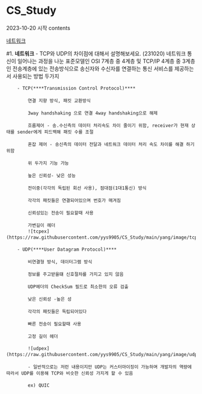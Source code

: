 # CS_Study
2023-10-20 시작
contents

[네트워크](#1.-네트워크)

#1. **네트워크**
	- TCP와 UDP의 차이점에 대해서 설명해보세요. (231020)
		네트워크 통신이 일어나는 과정을 나눈 표준모델인 OSI 7계층 중 4계층 및 TCP/IP 4계층 중 3계층인 전송계층에 있는 전송방식으로 송신자와 수신자를 연결하는 통신 서비스를 제공하는서 사용되는 방법 두가지
		
		- TCP(****Transmission Control Protocol)****
			
			연결 지향 방식, 패킷 교환방식
			
			3way handshaking 으로 연결 4way handshaking으로 해제
			
			흐름제어 - 송.수신측의 데이터 처리속도 차이 줄이기 위함, receiver가 현재 상태를 sender에게 피드백해 패킷 수를 조절
			
			혼잡 제어 - 송신측의 데이터 전달과 네트워크 데이터 처리 속도 차이를 해결 하기 위함
			
			위 두가지 기능 가능
			
			높은 신뢰성- 낮은 성능
			
			전이중(각각의 독립된 회선 사용), 점대점(1대1통신) 방식
			
			각각의 패킷들은 연결되어있으며 번호가 매겨짐
			
			신뢰성있는 전송이 필요할때 사용
			
			가변길이 헤더
			![tcpex](https://raw.githubusercontent.com/yys9905/CS_Study/main/yang/image/tcpex.png)
			
		- UDP(****User Datagram Protocol)****
		
			비연결형 방식, 데이터그램 방식
			
			정보를 주고받을떄 신호절차를 가지고 있지 않음
			
			UDP헤더의 CheckSum 필드로 최소한의 오류 검출
			
			낮은 신뢰성 -높은 성
			
			각각의 패킷들은 독립되어있다
			
			빠른 전송이 필요할때 사용
			
			고정 길이 헤더
			
			![udpex](https://raw.githubusercontent.com/yys9905/CS_Study/main/yang/image/udpex.png)
			
			- 일반적으로는 저런 내용이지만 UDP는 커스터마이징이 가능하며 개발자의 역량에 따라서 UDP를 이용해 TCP와 비슷한 신뢰성 가지게 할 수 있음
			
			ex) QUIC
